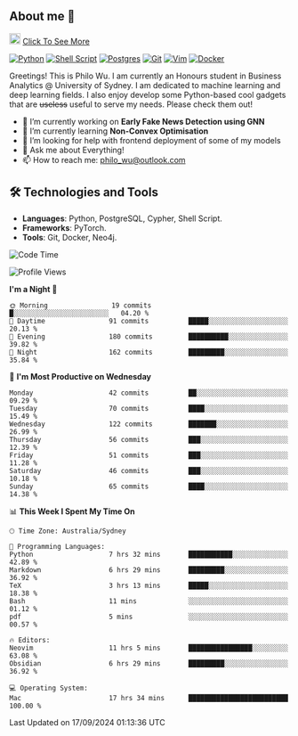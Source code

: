 ## About me 🤗

<a href="#"><img src="https://media.giphy.com/media/hvRJCLFzcasrR4ia7z/giphy.gif" width="20px" height="20px"></a> [Click To See More](https://codeboyphilo.github.io)

[![Python](https://img.shields.io/badge/python-3670A0?style=for-the-badge&logo=python&logoColor=ffdd54)](#)
[![Shell Script](https://img.shields.io/badge/shell_script-%23121011.svg?style=for-the-badge&logo=gnu-bash&logoColor=white)](#)
[![Postgres](https://img.shields.io/badge/postgres-%23316192.svg?style=for-the-badge&logo=postgresql&logoColor=white)](#)
[![Git](https://img.shields.io/badge/git-%23F05033.svg?style=for-the-badge&logo=git&logoColor=white)](#)
[![Vim](https://img.shields.io/badge/VIM-%2311AB00.svg?style=for-the-badge&logo=vim&logoColor=white)](#)
[![Docker](https://img.shields.io/badge/docker-%230db7ed.svg?style=for-the-badge&logo=docker&logoColor=white)](#)

Greetings! This is Philo Wu. I am currently an Honours student in Business Analytics \@ University of Sydney. I am dedicated to machine learning and deep learning fields. I also enjoy develop some Python-based cool gadgets that are ~~useless~~ useful to serve my needs. Please check them out!

- 🔭 I’m currently working on **Early Fake News Detection using GNN**
- 🌱 I’m currently learning **Non-Convex Optimisation**
- 🤔 I’m looking for help with frontend deployment of some of my models
- 💬 Ask me about Everything!
- 📫 How to reach me: philo_wu@outlook.com

## 🛠 Technologies and Tools
- **Languages**: Python, PostgreSQL, Cypher, Shell Script.
- **Frameworks**: PyTorch.
- **Tools**: Git, Docker, Neo4j.

<!--START_SECTION:waka-->
![Code Time](http://img.shields.io/badge/Code%20Time-450%20hrs%2040%20mins-blue)

![Profile Views](http://img.shields.io/badge/Profile%20Views-12-blue)

**I'm a Night 🦉** 

```text
🌞 Morning                19 commits          █░░░░░░░░░░░░░░░░░░░░░░░░   04.20 % 
🌆 Daytime                91 commits          █████░░░░░░░░░░░░░░░░░░░░   20.13 % 
🌃 Evening                180 commits         ██████████░░░░░░░░░░░░░░░   39.82 % 
🌙 Night                  162 commits         █████████░░░░░░░░░░░░░░░░   35.84 % 
```
📅 **I'm Most Productive on Wednesday** 

```text
Monday                   42 commits          ██░░░░░░░░░░░░░░░░░░░░░░░   09.29 % 
Tuesday                  70 commits          ████░░░░░░░░░░░░░░░░░░░░░   15.49 % 
Wednesday                122 commits         ███████░░░░░░░░░░░░░░░░░░   26.99 % 
Thursday                 56 commits          ███░░░░░░░░░░░░░░░░░░░░░░   12.39 % 
Friday                   51 commits          ███░░░░░░░░░░░░░░░░░░░░░░   11.28 % 
Saturday                 46 commits          ███░░░░░░░░░░░░░░░░░░░░░░   10.18 % 
Sunday                   65 commits          ████░░░░░░░░░░░░░░░░░░░░░   14.38 % 
```


📊 **This Week I Spent My Time On** 

```text
🕑︎ Time Zone: Australia/Sydney

💬 Programming Languages: 
Python                   7 hrs 32 mins       ███████████░░░░░░░░░░░░░░   42.89 % 
Markdown                 6 hrs 29 mins       █████████░░░░░░░░░░░░░░░░   36.92 % 
TeX                      3 hrs 13 mins       █████░░░░░░░░░░░░░░░░░░░░   18.38 % 
Bash                     11 mins             ░░░░░░░░░░░░░░░░░░░░░░░░░   01.12 % 
pdf                      5 mins              ░░░░░░░░░░░░░░░░░░░░░░░░░   00.57 % 

🔥 Editors: 
Neovim                   11 hrs 5 mins       ████████████████░░░░░░░░░   63.08 % 
Obsidian                 6 hrs 29 mins       █████████░░░░░░░░░░░░░░░░   36.92 % 

💻 Operating System: 
Mac                      17 hrs 34 mins      █████████████████████████   100.00 % 
```


 Last Updated on 17/09/2024 01:13:36 UTC
<!--END_SECTION:waka-->
